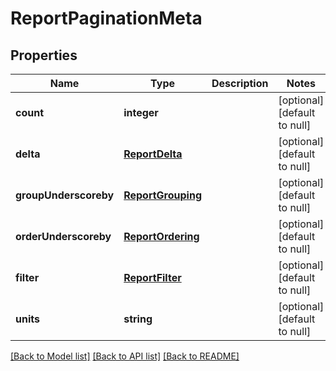 # ReportPaginationMeta

## Properties
Name | Type | Description | Notes
------------ | ------------- | ------------- | -------------
**count** | **integer** |  | [optional] [default to null]
**delta** | [**ReportDelta**](ReportDelta.md) |  | [optional] [default to null]
**groupUnderscoreby** | [**ReportGrouping**](ReportGrouping.md) |  | [optional] [default to null]
**orderUnderscoreby** | [**ReportOrdering**](ReportOrdering.md) |  | [optional] [default to null]
**filter** | [**ReportFilter**](ReportFilter.md) |  | [optional] [default to null]
**units** | **string** |  | [optional] [default to null]

[[Back to Model list]](../README.md#documentation-for-models) [[Back to API list]](../README.md#documentation-for-api-endpoints) [[Back to README]](../README.md)


